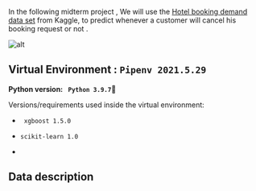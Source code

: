 In the following midterm project , We will use the [Hotel booking demand data set](https://www.kaggle.com/jessemostipak/hotel-booking-demand) from Kaggle, to predict whenever a customer will cancel his booking request or not .


![alt](https://i2.wp.com/clark.com/wp-content/uploads/2018/07/hotelbooking.jpg?fit=875%2C400&ssl=1)

## Virtual Environment : `Pipenv 2021.5.29` ##

<b>Python version: ` Python 3.9.7`🐍  </b>


Versions/requirements used inside the virtual environment:

- ` xgboost 1.5.0`
- `scikit-learn 1.0`

- 

## Data description 








